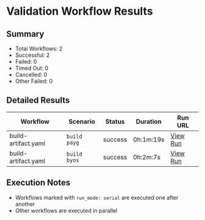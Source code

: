 # Validation Workflow Results

## Summary
- Total Workflows: 2
- Successful: 2
- Failed: 0
- Timed Out: 0
- Cancelled: 0
- Other Failed: 0

## Detailed Results

| Workflow | Scenario | Status | Duration | Run URL |
|----------|----------|---------|-----------|----------|
| build-artifact.yaml | `build payg` | success | 0h:1m:19s | [View Run](https://github.com/azure-javaee/rhel-jboss-templates/actions/runs/17256083965) |
| build-artifact.yaml | `build byos` | success | 0h:2m:7s | [View Run](https://github.com/azure-javaee/rhel-jboss-templates/actions/runs/17256085063) |


## Execution Notes
- Workflows marked with `run_mode: serial` are executed one after another
- Other workflows are executed in parallel

